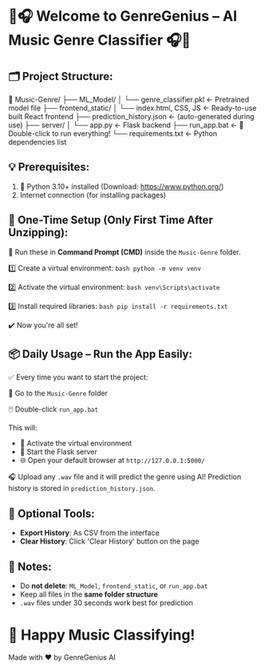 🎵🎧 Welcome to GenreGenius – AI Music Genre Classifier 🎧🎵
==========================================================

🗂️ Project Structure:
---------------------
📁 Music-Genre/
├── ML_Model/
│   └── genre_classifier.pkl      ← Pretrained model file
├── frontend_static/
│   └── index.html, CSS, JS       ← Ready-to-use built React frontend
├── prediction_history.json       ← (auto-generated during use)
├── server/
│   └── app.py                    ← Flask backend
├── run_app.bat                   ← 🔁 Double-click to run everything!
└── requirements.txt              ← Python dependencies list

💡 Prerequisites:
-----------------
1. 🐍 Python 3.10+ installed (Download: https://www.python.org/)
2. Internet connection (for installing packages)

🚀 One-Time Setup (Only First Time After Unzipping):
----------------------------------------------------
📌 Run these in **Command Prompt (CMD)** inside the `Music-Genre` folder.

1️⃣ Create a virtual environment:
    ```bash
    python -m venv venv
    ```

2️⃣ Activate the virtual environment:
    ```bash
    venv\Scripts\activate
    ```

3️⃣ Install required libraries:
    ```bash
    pip install -r requirements.txt
    ```

✔️ Now you're all set!

📦 Daily Usage – Run the App Easily:
------------------------------------
✅ Every time you want to start the project:

📁 Go to the `Music-Genre` folder

🖱️ Double-click `run_app.bat`

This will:
- 🔄 Activate the virtual environment
- 🚀 Start the Flask server
- 🌐 Open your default browser at `http://127.0.0.1:5000/`

🎧 Upload any `.wav` file and it will predict the genre using AI!
Prediction history is stored in `prediction_history.json`.

🧹 Optional Tools:
------------------
- **Export History**: As CSV from the interface
- **Clear History**: Click 'Clear History' button on the page

📌 Notes:
---------
- Do **not delete**: `ML_Model`, `frontend_static`, or `run_app.bat`
- Keep all files in the **same folder structure**
- `.wav` files under 30 seconds work best for prediction

👋 Happy Music Classifying!
===========================

Made with ❤️ by GenreGenius AI
